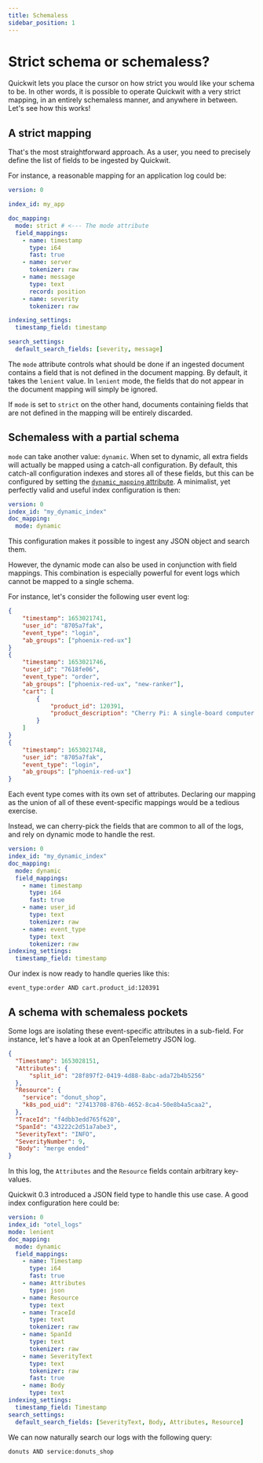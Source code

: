 ```yaml
---
title: Schemaless
sidebar_position: 1
---
```


# Strict schema or schemaless?

Quickwit lets you place the cursor on how strict you would like your schema to be. In other words, it is possible to operate Quickwit with a very strict mapping, in an entirely schemaless manner, and anywhere in between. Let's see how this works!

## A strict mapping

That's the most straightforward approach.
As a user, you need to precisely define the list of fields to be ingested by Quickwit.

For instance, a reasonable mapping for an application log could be:

```yaml
version: 0

index_id: my_app

doc_mapping:
  mode: strict # <--- The mode attribute
  field_mappings:
    - name: timestamp
      type: i64
      fast: true
    - name: server
      tokenizer: raw
    - name: message
      type: text
      record: position
    - name: severity
      tokenizer: raw

indexing_settings:
  timestamp_field: timestamp

search_settings:
  default_search_fields: [severity, message]
```

The `mode` attribute controls what should be done if an ingested document
contains a field that is not defined in the document mapping. By default, it takes the `lenient` value. In `lenient` mode, the fields that do not appear in the document mapping will simply be ignored.

If `mode` is set to `strict` on the other hand, documents containing fields
that are not defined in the mapping will be entirely discarded.

## Schemaless with a partial schema

`mode` can take another value: `dynamic`.
When set to dynamic, all extra fields will actually be mapped using a catch-all configuration.
By default, this catch-all configuration indexes and stores all of these fields, but this can be configured by setting the [`dynamic_mapping` attribute](../configuration/index-config#mode).
A minimalist, yet perfectly valid and useful index configuration is then:

```yaml
version: 0
index_id: "my_dynamic_index"
doc_mapping:
  mode: dynamic
```

This configuration makes it possible to ingest any JSON object and search them.

However, the dynamic mode can also be used in conjunction with field mappings.
This combination is especially powerful for event logs which cannot be mapped to a single schema.

For instance, let's consider the following user event log:

```json
{
    "timestamp": 1653021741,
    "user_id": "8705a7fak",
    "event_type": "login",
    "ab_groups": ["phoenix-red-ux"]
}
{
    "timestamp": 1653021746,
    "user_id": "7618fe06",
    "event_type": "order",
    "ab_groups": ["phoenix-red-ux", "new-ranker"],
    "cart": [
        {
            "product_id": 120391,
            "product_description": "Cherry Pi: A single-board computer that is compatible..."
        }
    ]
}
{
    "timestamp": 1653021748,
    "user_id": "8705a7fak",
    "event_type": "login",
    "ab_groups": ["phoenix-red-ux"]
}
```

Each event type comes with its own set of attributes. Declaring our mapping as the union of all of these event-specific mappings would be a tedious exercise.

Instead, we can cherry-pick the fields that are common to all of the logs, and rely on dynamic mode to handle the rest.


```yaml
version: 0
index_id: "my_dynamic_index"
doc_mapping:
  mode: dynamic
  field_mappings:
    - name: timestamp
      type: i64
      fast: true
    - name: user_id
      type: text
      tokenizer: raw
    - name: event_type
      type: text
      tokenizer: raw
indexing_settings:
  timestamp_field: timestamp
```

Our index is now ready to handle queries like this:

```
event_type:order AND cart.product_id:120391
```


## A schema with schemaless pockets

Some logs are isolating these event-specific attributes in a
sub-field. For instance, let's have a look at an OpenTelemetry JSON log.

```json
{
  "Timestamp": 1653028151,
  "Attributes": {
      "split_id": "28f897f2-0419-4d88-8abc-ada72b4b5256"
  },
  "Resource": {
    "service": "donut_shop",
    "k8s_pod_uid": "27413708-876b-4652-8ca4-50e8b4a5caa2",
  },
  "TraceId": "f4dbb3edd765f620",
  "SpanId": "43222c2d51a7abe3",
  "SeverityText": "INFO",
  "SeverityNumber": 9,
  "Body": "merge ended"
}
```

In this log, the `Attributes` and the `Resource` fields contain arbitrary key-values.

Quickwit 0.3 introduced a JSON field type to handle this use case.
A good index configuration here could be:

```yaml
version: 0
index_id: "otel_logs"
mode: lenient
doc_mapping:
  mode: dynamic
  field_mappings:
    - name: Timestamp
      type: i64
      fast: true
    - name: Attributes
      type: json
    - name: Resource
      type: text
    - name: TraceId
      type: text
      tokenizer: raw
    - name: SpanId
      type: text
      tokenizer: raw
    - name: SeverityText
      type: text
      tokenizer: raw
      fast: true
    - name: Body
      type: text
indexing_settings:
  timestamp_field: Timestamp
search_settings:
  default_search_fields: [SeverityText, Body, Attributes, Resource]
```

We can now naturally search our logs with the following query:

```donuts AND service:donuts_shop```

